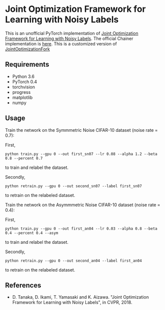# Joint Optimization Framework for Learning with Noisy Labels
This is an unofficial PyTorch implementation of [Joint Optimization Framework for Learning with Noisy Labels](https://arxiv.org/abs/1803.11364). 
The official Chainer implementation is [here](https://github.com/DaikiTanaka-UT/JointOptimization).
This is a customized version of [JointOptimizationFork](https://github.com/chomin/JointOptimizationFork)


## Requirements
- Python 3.6
- PyTorch 0.4
- torchvision
- progress
- matplotlib
- numpy

## Usage
Train the network on the Symmmetric Noise CIFAR-10 dataset (noise rate = 0.7):

First, 
```
python train.py --gpu 0 --out first_sn07 --lr 0.08 --alpha 1.2 --beta 0.8 --percent 0.7
```
to train and relabel the dataset.

Secondly,
```
python retrain.py --gpu 0 --out second_sn07 --label first_sn07
```
to retrain on the relabeled dataset.

Train the network on the Asymmmetric Noise CIFAR-10 dataset (noise rate = 0.4):

First, 
```
python train.py --gpu 0 --out first_an04 --lr 0.03 --alpha 0.8 --beta 0.4 --percent 0.4 --asym
```
to train and relabel the dataset.

Secondly,
```
python retrain.py --gpu 0 --out second_an04 --label first_an04
```
to retrain on the relabeled dataset.


## References
- D. Tanaka, D. Ikami, T. Yamasaki and K. Aizawa. "Joint Optimization Framework for Learning with Noisy Labels", in CVPR, 2018.